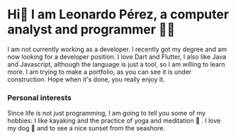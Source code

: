 # Hi👋 I am Leonardo Pérez, a computer analyst and programmer :man_technologist:

I am not currently working as a developer. I recently got my degree and am now looking for a developer position.
I love Dart and Flutter, I also like Java and Javascript, although the language is just a tool, so I am willing to learn more. I am trying to make a portfolio, as you can see it is under construction. Hope when it's done, you really enjoy it.

### Personal interests

Since life is not just programming, I am going to tell you some of my hobbies:
I like kayaking and the practice of yoga and meditation :lotus_position: . I love my dog :dog: and to see a nice sunset from the seashore.

